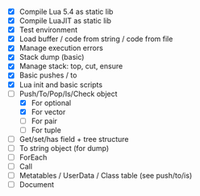 - [x] Compile Lua 5.4 as static lib
- [x] Compile LuaJIT as static lib
- [x] Test environment
- [x] Load buffer / code from string / code from file
- [x] Manage execution errors
- [x] Stack dump (basic)
- [x] Manage stack: top, cut, ensure
- [x] Basic pushes / to
- [x] Lua init and basic scripts
- [ ] Push/To/Pop/Is/Check object
  - [x] For optional
  - [x] For vector
  - [ ] For pair
  - [ ] For tuple
- [ ] Get/set/has field + tree structure
- [ ] To string object (for dump)
- [ ] ForEach
- [ ] Call
- [ ] Metatables / UserData / Class table (see push/to/is)
- [ ] Document

